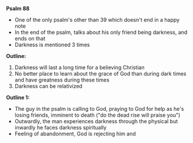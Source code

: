 
**Psalm 88**
- One of the only psalm's other than 39 which doesn't end in a happy note
- In the end of the psalm, talks about his only friend being darkness, and ends on that
- Darkness is mentioned 3 times

**Outline:**
1. Darkness will last a long time for a believing Christian
2. No better place to learn about the grace of God than during dark times and have greatness during these times
3. Darkness can be relativized

**Outline 1:**
- The guy in the psalm is calling to God, praying to God for help as he's losing friends, imminent to death ("do the dead rise will praise you")
- Outwardly, the man experiences darkness through the physical but inwardly he faces darkness  spiritually
- Feeling of abandonment, God is rejecting him and 
